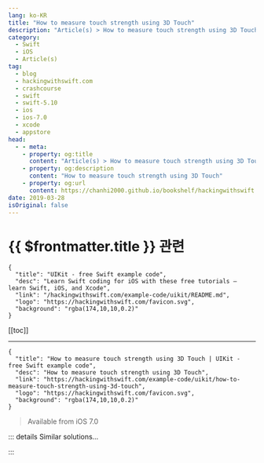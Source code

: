 ```yaml
---
lang: ko-KR
title: "How to measure touch strength using 3D Touch"
description: "Article(s) > How to measure touch strength using 3D Touch"
category:
  - Swift
  - iOS
  - Article(s)
tag: 
  - blog
  - hackingwithswift.com
  - crashcourse
  - swift
  - swift-5.10
  - ios
  - ios-7.0
  - xcode
  - appstore
head:
  - - meta:
    - property: og:title
      content: "Article(s) > How to measure touch strength using 3D Touch"
    - property: og:description
      content: "How to measure touch strength using 3D Touch"
    - property: og:url
      content: https://chanhi2000.github.io/bookshelf/hackingwithswift.com/example-code/uikit/how-to-measure-touch-strength-using-3d-touch.html
date: 2019-03-28
isOriginal: false
---
```


# {{ $frontmatter.title }} 관련

```component VPCard
{
  "title": "UIKit - free Swift example code",
  "desc": "Learn Swift coding for iOS with these free tutorials – learn Swift, iOS, and Xcode",
  "link": "/hackingwithswift.com/example-code/uikit/README.md",
  "logo": "https://hackingwithswift.com/favicon.svg",
  "background": "rgba(174,10,10,0.2)"
}
```

[[toc]]

---

```component VPCard
{
  "title": "How to measure touch strength using 3D Touch | UIKit - free Swift example code",
  "desc": "How to measure touch strength using 3D Touch",
  "link": "https://hackingwithswift.com/example-code/uikit/how-to-measure-touch-strength-using-3d-touch",
  "logo": "https://hackingwithswift.com/favicon.svg",
  "background": "rgba(174,10,10,0.2)"
}
```

> Available from iOS 7.0

<!-- TODO: 작성 -->

<!--
You can read a user's 3D Touch strength using the `force` property of a `UITouch`, which is best used when compared against the `touch.maximumPossibleForce`. For example, you can divide one into the other to see how much relative strength is applied, or do a straight comparison to check to see whether the user is pressing as hard as possible.

Before you try to make use of 3D Touch, make sure it's available by checking the `forceTouchCapability` of your current trait collection. Here's an example `touchesMoved()` implementation that checks whether 3D Touch is available and the user is pressing hard:

```swift
override func touchesMoved(_ touches: Set<UITouch>, with event: UIEvent?) {
    super.touchesMoved(touches, with: event)

    if let touch = touches.first {
        if view.traitCollection.forceTouchCapability == .available {
            if touch.force == touch.maximumPossibleForce {
                // user pressed hard – do something!
            }
        }
    }
}
```

-->

::: details Similar solutions…

<!--
/example-code/testing/how-to-write-performance-tests-using-measure">How to write performance tests using measure() 
/example-code/strings/how-to-measure-a-string-for-objective-c-code">How to measure a string for Objective-C code 
/quick-start/swiftui/how-to-add-metal-shaders-to-swiftui-views-using-layer-effects">How to add Metal shaders to SwiftUI views using layer effects 
/example-code/uikit/how-to-add-a-uiapplicationshortcutitem-quick-action-for-3d-touch">How to add a UIApplicationShortcutItem quick action for 3D Touch 
/example-code/system/how-to-use-touch-id-to-authenticate-users-by-fingerprint">How to use Touch ID to authenticate users by fingerprint</a>
-->

:::

